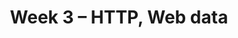 ---
title: "Week 3 \u2013 HTTP, Web data"
weekNumber: 3
days:
  - date: '2024-08-20'
    events:
      - name: LEC 9
        type: lecture
        title: HTTP Basics
        # blank: resources/lectures/lec09/lec09-live.html
        # filled: resources/lectures/lec09/lec09.html
        reading: '[Ch. 14.2-14.4](https://learningds.org/ch/14/web_json.html)'
      - name: EXAM
        type: exam
        title: Midterm Exam (in class)
        # blank: resources/exams/midterm.pdf
        # filled: resources/exams/SOLUTIONS-midterm.pdf
        reading: '[Info Sheet for Midterm](resources/exams/midterm-info.pdf)'

  - date: '2024-08-21'
    events:
      - name: LAB 4
        type: lab
        title: Hypothesis and Permutation Testing
        url: https://github.com/dsc-courses/dsc80-2024-sp/tree/main/labs/lab04
        reading: '[Ch. 17](https://learningds.org/ch/17/inf_pred_gen_intro.html)'
      - name: PROJ 2
        type: proj
        title: Project 2
        reading: ''
        url: https://github.com/dsc-courses/dsc80-2024-sp/tree/main/projects/02-loan_applications
      - name: DISC 5
        type: disc
        # blank: discussions/disc05/disc05_worksheet.pdf
        # filled: discussions/disc05/disc05_filled.pdf
        title: Exam Prep 5
        reading: '[Slides](discussions/disc05/disc05.pdf), [Video](https://youtu.be/IFUWwKEfpio)'

  - date: '2024-08-22'
    events:
      - name: LEC 10
        type: lecture
        title: Web Scraping
        # blank: resources/lectures/lec10/lec10-live.html
        # filled: resources/lectures/lec10/lec10.html
        reading: '[Ch. 14.2-14.4](https://learningds.org/ch/14/web_json.html)'
        # podcast: https://youtu.be/ji-HZpaO5ng
      - name: LEC 11
        type: lecture
        title: Regular Expressions
        # blank: resources/lectures/lec11/lec11-live.html
        # filled: resources/lectures/lec11/lec11.html
        reading: '[Ch. 13](https://learningds.org/ch/13/text_intro.html)'

  - date: '2024-08-23'
    events:
      - name: LAB 5
        type: lab
        title: Missing Values and Imputation
        url: https://github.com/dsc-courses/dsc80-2024-sp/tree/main/labs/lab05
        reading: ''
      - name: DISC 6
        type: disc
        title: Exam Prep 6
        # blank: discussions/disc06/disc06_worksheet.pdf
        # filled: discussions/disc06/disc06_solutions.pdf
        reading: '[Slides](discussions/disc06/disc06.pdf)'
      # - name: PROJ 3
      #   type: proj
      #   title: Project 3 checkpoint
      #   reading: ''
      #   url: https://github.com/dsc-courses/dsc80-2024-sp/tree/main/projects/03-language_models
---